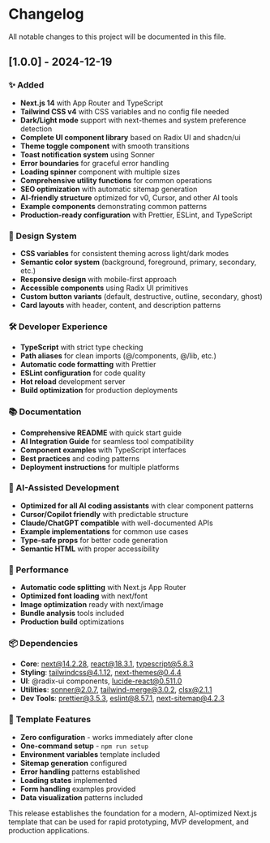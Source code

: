 # Changelog

All notable changes to this project will be documented in this file.

## [1.0.0] - 2024-12-19

### ✨ Added

- **Next.js 14** with App Router and TypeScript
- **Tailwind CSS v4** with CSS variables and no config file needed
- **Dark/Light mode** support with next-themes and system preference detection
- **Complete UI component library** based on Radix UI and shadcn/ui
- **Theme toggle component** with smooth transitions
- **Toast notification system** using Sonner
- **Error boundaries** for graceful error handling
- **Loading spinner** component with multiple sizes
- **Comprehensive utility functions** for common operations
- **SEO optimization** with automatic sitemap generation
- **AI-friendly structure** optimized for v0, Cursor, and other AI tools
- **Example components** demonstrating common patterns
- **Production-ready configuration** with Prettier, ESLint, and TypeScript

### 🎨 Design System

- **CSS variables** for consistent theming across light/dark modes
- **Semantic color system** (background, foreground, primary, secondary, etc.)
- **Responsive design** with mobile-first approach
- **Accessible components** using Radix UI primitives
- **Custom button variants** (default, destructive, outline, secondary, ghost)
- **Card layouts** with header, content, and description patterns

### 🛠️ Developer Experience

- **TypeScript** with strict type checking
- **Path aliases** for clean imports (@/components, @/lib, etc.)
- **Automatic code formatting** with Prettier
- **ESLint configuration** for code quality
- **Hot reload** development server
- **Build optimization** for production deployments

### 📚 Documentation

- **Comprehensive README** with quick start guide
- **AI Integration Guide** for seamless tool compatibility
- **Component examples** with TypeScript interfaces
- **Best practices** and coding patterns
- **Deployment instructions** for multiple platforms

### 🤖 AI-Assisted Development

- **Optimized for all AI coding assistants** with clear component patterns
- **Cursor/Copilot friendly** with predictable structure
- **Claude/ChatGPT compatible** with well-documented APIs
- **Example implementations** for common use cases
- **Type-safe props** for better code generation
- **Semantic HTML** with proper accessibility

### 🚀 Performance

- **Automatic code splitting** with Next.js App Router
- **Optimized font loading** with next/font
- **Image optimization** ready with next/image
- **Bundle analysis** tools included
- **Production build** optimizations

### 📦 Dependencies

- **Core**: next@14.2.28, react@18.3.1, typescript@5.8.3
- **Styling**: tailwindcss@4.1.12, next-themes@0.4.4
- **UI**: @radix-ui components, lucide-react@0.511.0
- **Utilities**: sonner@2.0.7, tailwind-merge@3.0.2, clsx@2.1.1
- **Dev Tools**: prettier@3.5.3, eslint@8.57.1, next-sitemap@4.2.3

### 🎯 Template Features

- **Zero configuration** - works immediately after clone
- **One-command setup** - `npm run setup`
- **Environment variables** template included
- **Sitemap generation** configured
- **Error handling** patterns established
- **Loading states** implemented
- **Form handling** examples provided
- **Data visualization** patterns included

This release establishes the foundation for a modern, AI-optimized Next.js template that can be used for rapid prototyping, MVP development, and production applications.
